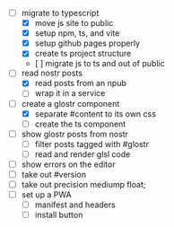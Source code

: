 - [ ] migrate to typescript
    - [x] move js site to public
    - [x] setup npm, ts, and vite
    - [x] setup github pages properly
    - [x] create ts project structure
    - [ ] migrate js to ts and out of public
- [ ] read nostr posts
    - [x] read posts from an npub
    - [ ] wrap it in a service
- [ ] create a glostr component
    - [x] separate #content to its own css
    - [ ] create the ts component
- [ ] show glostr posts from nostr
    - [ ] filter posts tagged with #glostr
    - [ ] read and render glsl code 
- [ ] show errors on the editor
- [ ] take out #version
- [ ] take out precision mediump float;
- [ ] set up a PWA
    - [ ] manifest and headers
    - [ ] install button
